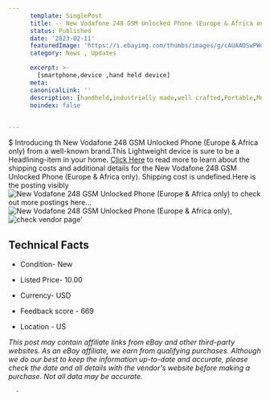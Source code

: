 ```yaml
---
      template: SinglePost
      title: -- New Vodafone 248 GSM Unlocked Phone (Europe & Africa only)
      status: Published
      date: '2023-02-11'
      featuredImage: 'https://i.ebayimg.com/thumbs/images/g/cAUAAOSwPWdjh8HD/s-l225.jpg'
      category: News , Updates

      excerpt: >-
        [smartphone,device ,hand held device]
      meta:
      canonicalLink: ''
      description: [handheld,industrially made,well crafted,Portable,Mobile,Compact,Convenient,Lightweight,Maneuverable,Man-portable,Miniature,Carriable,Hand-held,Light,Holdable,Transportable,Mobile device,Pocket-sized,On-the-go,Wireless,Cordless,Compact size,Convenient size, smartphone,device ,hand held device]
      noindex: false
      

---
```

$
      Introducing th New Vodafone 248 GSM Unlocked Phone (Europe & Africa only) from a well-known brand.This Lightweight device  is sure to be a Headlining-item in your home. [Click Here](https://www.ebay.com/itm/115622848589?hash=item1aeba8a84d%3Ag%3AcAUAAOSwPWdjh8HD&mkevt=1&mkcid=1&mkrid=711-53200-19255-0&campid=%253CePNCampaignId%253E&customid=%253CreferenceId%253E&toolid=10049) to read more to learn about the shipping costs and additional details for the New Vodafone 248 GSM Unlocked Phone (Europe & Africa only). Shipping cost is undefined.Here is the posting visibly ![New Vodafone 248 GSM Unlocked Phone (Europe & Africa only)](https://i.ebayimg.com/thumbs/images/g/cAUAAOSwPWdjh8HD/s-l225.jpg) to check out more postings here... ![New Vodafone 248 GSM Unlocked Phone (Europe & Africa only)](https://i.ebayimg.com/images/g/cAUAAOSwPWdjh8HD/s-l1600.jpg), ![check vendor page](https://origin-galleryplus.ebayimg.com/ws/web/115622848589_2_0_1/225x225.jpg,https://origin-galleryplus.ebayimg.com/ws/web/115622848589_3_0_1/225x225.jpg,https://origin-galleryplus.ebayimg.com/ws/web/115622848589_4_0_1/225x225.jpg)'

      

 ## Technical Facts 



     
      

 - Condition- New 


      

 - Listed Price- 10.00 


      

 - Currency- USD 


      

 - Feedback score - 669 


      

 - Location - US 


      
      

 *_This post may contain affiliate links from eBay and other third-party websites. As an eBay affiliate, we earn from qualifying purchases. Although we do our best to keep the information up-to-date and accurate, please check the date and all details with the vendor's website before making a purchase. Not all data may be accurate._*




      -
